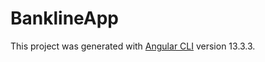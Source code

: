 # BanklineApp

This project was generated with [Angular CLI](https://github.com/angular/angular-cli) version 13.3.3.
